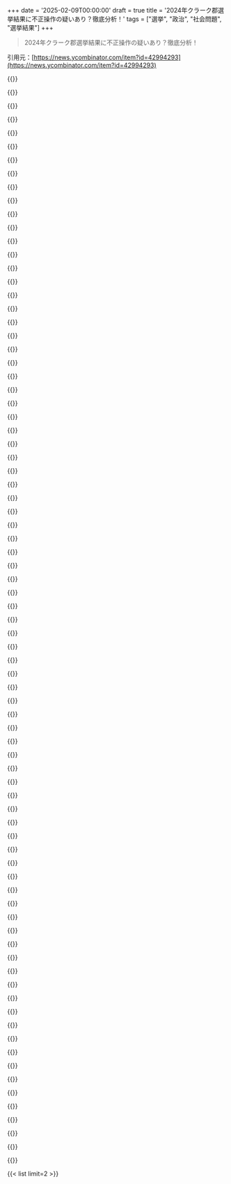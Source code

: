 +++
date = '2025-02-09T00:00:00'
draft = true
title = '2024年クラーク郡選挙結果に不正操作の疑いあり？徹底分析！'
tags = ["選挙", "政治", "社会問題", "選挙結果"]
+++

> 2024年クラーク郡選挙結果に不正操作の疑いあり？徹底分析！

引用元：[https://news.ycombinator.com/item?id=42994293](https://news.ycombinator.com/item?id=42994293)

{{<matomeQuote body="これには注意が必要だね。EIN Presswireのニュースは保証なしにそのまま提供されてるから、この記事の内容の正確性や信頼性に責任を持たないって言ってる。これ、ニュースじゃなくて、有料のプレスリリースだよ。" userName="8organicbits" createdAt="2025-02-10T00:47:14" color="">}}

{{<matomeQuote body="分析のウェブサイトのリンクだよ。プレスリリースよりもこっちをちゃんと調べたほうがいいよ。https://electiontruthalliance.org/clark-county%2C-nv" userName="beedeebeedee" createdAt="2025-02-10T00:59:56" color="">}}

{{<matomeQuote body="これも指摘しておくよ。https://www.einpresswire.com/ai/press-release-generatorこれ、AIの空想かもしれない。作った人には恥を知ってほしいね。" userName="cogman10" createdAt="2025-02-10T00:53:41" color="">}}

{{<matomeQuote body="”フラグ”を押したよ。みんなもそうしたほうがいいと思う。" userName="loeg" createdAt="2025-02-10T00:56:35" color="">}}

{{<matomeQuote body="強く反対だな。分析や見つけたアーティファクトを調べるべきだし、それが共有されたソフトウェアと似ているかどうかも議論する価値がある。このコミュニティはこの問題に関心があるから、考察することが大事だと思う。" userName="beedeebeedee" createdAt="2025-02-10T01:03:26" color="">}}

{{<matomeQuote body="これは極端で分裂を招く主張だし、有料の地元テレビのウェブサイトで発表されてる。内容は説得力に欠けるし、信頼できる第三者が主張を裏付けていない。主張の出所は三ヶ月前に存在しなかった組織だから、疑う理由は多い。" userName="loeg" createdAt="2025-02-10T01:08:36" color="">}}

{{<matomeQuote body="君の批判は分析（やソフトウェア）を理解することとは無関係だね。読んで、考えて、議論しようよ。興味がないなら無視すればいいのに、他の人がやるのを抑圧しようとしてるのはおかしいよ。結果が説得力がなければ、それはそれでわかるはず。" userName="beedeebeedee" createdAt="2025-02-10T01:19:56" color="">}}

{{<matomeQuote body="ソースのブログを見たけど、あまりにも雑で信憑性に欠けると思った。本当に提示された”証拠”は変動幅の大きいデータの中からの一つのチョイスに過ぎない。提出する前にもっと詳しく調べるべきだったという批判は正当だと思う。" userName="throwworhtthrow" createdAt="2025-02-10T02:08:14" color="">}}

{{<matomeQuote body="データの分析を共有してくれない？他のコメントも詳しい情報を提供してるし、君の漠然とした評価だけだと議論を抑えつけようとしてると受け取られるよ。" userName="beedeebeedee" createdAt="2025-02-10T03:50:46" color="">}}

{{<matomeQuote body="”議論を抑えつけようとしてる”って、まさに心を読んでるね。" userName="perching_aix" createdAt="2025-02-10T17:04:02" color="">}}

{{<matomeQuote body="ここにはスレッドを通報するよう呼びかけるコメントがいくつかあったんだけど、実際に通報されてフロントページから消されたね。この議論ができないってのが一番スキャンダラスだと思う、我々はただのオタクだからさ。" userName="thejazzman" createdAt="2025-02-10T22:26:10" color="">}}

{{<matomeQuote body="ここはオリジナルの研究をする場所じゃないし、このコミュニティは分断的なトピックの冷静な分析に向いてないよ。" userName="loeg" createdAt="2025-02-10T02:40:12" color="">}}

{{<matomeQuote body="議論を抑え込もうとするのは、冷静に分断的なトピックを分析することとは真逆だから、反論を証明しようとしてるんだね。私を含め、多くの人が反対意見を持っているから、もっと掘り下げてオープンな議論をすることを勧めるよ。" userName="beedeebeedee" createdAt="2025-02-10T03:53:45" color="">}}

{{<matomeQuote body="彼らは意見を共有しているだけで、証拠はどこにもないよ。議論を抑えることが冷静にトピックを分析することの反対だって言われても、それはあなたの意見だよね。大体、ほとんどの議論は質が低いってことが分かるから、そう考えるのもわかるよ。" userName="perching_aix" createdAt="2025-02-10T21:15:45" color="">}}

{{<matomeQuote body="他の人に記事を通報するように頼むのは意見を共有するためじゃなくて、実際に通報の結果を得るためだよ。昨日、フロントページの3位からこれが消されたからね。" userName="thejazzman" createdAt="2025-02-10T22:28:21" color="#45d325">}}

{{<matomeQuote body="通報されたということが実証できないんじゃないかな。人々が特定の人の呼びかけで通報するとは思えないし、その発言はちょっと違うんだ。" userName="perching_aix" createdAt="2025-02-10T22:54:50" color="">}}

{{<matomeQuote body="数学論理的には、「議論を抑える」の反対は「議論を促す」ってわけじゃないよ。" userName="seethedeaduu" createdAt="2025-02-11T17:51:28" color="">}}

{{<matomeQuote body="ここはウィキペディアじゃないし、政治に関する話題はほとんどオフトピックだけど、あなたが言った理由ではないよ。" userName="cwillu" createdAt="2025-02-11T05:36:03" color="">}}

{{<matomeQuote body="そのデータを見てきたから、ちょっとした反論を投稿しようと思ったけど、通報されてコメントできなかった。通報する時に自分のコメントを残していればよかったと思うよ。" userName="throwworhtthrow" createdAt="2025-02-10T01:53:10" color="">}}

{{<matomeQuote body="これ、コミュニティにとって心配だよな。DOGEのエンジニア、Ethan ShaotranがMusk主催のハッカソンで投票集計を偽装できるソフト作ったって話だし。でも今はその名前がリポジトリから消えてて、プライベートユーザーになってる。でも、アーカイブされたdevpostのページで見つけられるみたい。これが結果を偽装するのに使えるのか、本当にそうだとしたら証拠を見つけられるのか疑問だよ。" userName="beedeebeedee" createdAt="2025-02-09T21:37:38" color="#ff33a1">}}

{{<matomeQuote body="オープンソースのソフトがどうやって投票の有効性をチェックしたり、偽の投票を作るのが選挙詐欺に役立つのか全然わからないよ。偽票を集計場所に持っていくのが難しいし、作り方なんて誰でもできるじゃん。" userName="GuB-42" createdAt="2025-02-10T01:46:13" color="">}}

{{<matomeQuote body="このリポジトリって投票がちゃんとカウントされるのを保証するためのものだよね？それを偽装するためのものじゃない気がする。私もbskyで意見投稿したよ。" userName="patcon" createdAt="2025-02-10T00:52:29" color="">}}

{{<matomeQuote body="そのテストスイートの存在には特に悪いことはないと思う。でも、Eの内輪に入るためにはこのスキルセットが必要なのかもしれないっていうのは、疑いの証拠が増えるよね。" userName="rcpt" createdAt="2025-02-10T01:21:05" color="">}}

{{<matomeQuote body="選挙の有効性を確かめるためにコードを書くって、エレクトロンの不正の証だとする論理はどうもおかしい気がする。" userName="smsm42" createdAt="2025-02-10T08:50:58" color="">}}

{{<matomeQuote body="Elonや2024年の選挙に関して、怪しい活動がたくさんある中で、内輪に投票生成の専門家がいるのは確かに怪しいな。同時に、これはあくまで疑わしき証拠なんだけどね。" userName="rcpt" createdAt="2025-02-10T17:06:17" color="">}}

{{<matomeQuote body="毎回の選挙に不正の疑いはついて回るし、負け側が疑惑を持つのはいつものこと。実際に詐欺があることもあるけど、そうじゃないことも多いから、すごく慎重になるべきだと思う。" userName="smsm42" createdAt="2025-02-10T22:02:53" color="">}}

{{<matomeQuote body="Muskが選挙を操作したって主張には懐疑的だったけど、Trumpがそれを自慢してるから興味深いよな。選挙の安全性について真剣に考えてるだろうし。" userName="jquery" createdAt="2025-02-10T00:55:24" color="">}}

{{<matomeQuote body="なんでそんなことする人がいるんだろう、ちょっと怖いわ。" userName="Ancalagon" createdAt="2025-02-09T22:29:14" color="">}}

{{<matomeQuote body="Election Truth Allianceの報告には統計的にもっと重い証拠があるみたい。Clark Countyでの投票シェアに強い不連続性があって、これって過去の不正疑惑の選挙でも見られるんだよ。データを集めてくれるといいけど、何が見つかるかは分からないね。" userName="drawkward" createdAt="2025-02-10T22:09:08" color="#ff5733">}}

{{<matomeQuote body="2023年の時点で、右寄りの人に対して『選挙否定派』ってのが nonstop な侮辱語だったのを思い出すよ。" userName="ARandomerDude" createdAt="2025-02-10T00:52:12" color="">}}

{{<matomeQuote body="2023年には2020年の選挙に関する疑惑は共和党の多くの担当者や委員会によって徹底的に調査されたけど、実際の証拠は見つからなかったんだ。今でも選挙が盗まれたって信じてる人は、少なくとも故意に無知だよ。この分析は公開データを使っていて、他の統計学者が再現できるような情報を提供してる。これは2020年の選挙後のほとんどの主張とはまったく異なるよ。" userName="tzs" createdAt="2025-02-10T03:54:19" color="#45d325">}}

{{<matomeQuote body="このグループの政治的な立ち位置はなんなの？2024年に設立された組織からの有料プレスリリースしかないのに、役員もあまりよく知られてない人ばっかりだし。" userName="barryrandall" createdAt="2025-02-10T15:51:28" color="">}}

{{<matomeQuote body="彼らが示しているのは、対面投票がハリスを支持してないってこと。これは驚くことじゃないよね。平均的に見ると、民主党の人はコロナを心配してるのが多いから。今回は正直な審査を受けないだろうし、彼らは何もないことを認める必要もないだろう。" userName="LorenPechtel" createdAt="2025-02-10T20:50:52" color="">}}

{{<matomeQuote body="早期投票における票の偏りやバッチサイズの相関を再現できたよ。郵送投票の平均的なバッチサイズは高かったし、選挙日に比べて機械の数が少なかったのが興味深い。統計って直感的じゃないこともあるんだよね。" userName="deckar01" createdAt="2025-02-11T04:24:13" color="">}}

{{<matomeQuote body="編集：郵送投票はむしろ分布が広がってない。小さいセットの分布の分析をミニマムとマキシマムだけでやると、他のセットみたいに全範囲でやらないと意味ないんだよね。バッチサイズが増えるにつれて分布に近づくから、もう驚くことじゃなくなった。" userName="deckar01" createdAt="2025-02-11T17:44:04" color="">}}

{{<matomeQuote body="あの分析を選挙日のグループと比較してみようとしたけど、ちょっと混乱したな。データについてもっと知りたい。" userName="beedeebeedee" createdAt="2025-02-11T18:30:28" color="">}}

{{<matomeQuote body="こんな記事、まじでパワフルだと思う。2024年の干渉を主張している側が2020年の選挙不正を疑うのは民主主義を否定することだって主張してたから、作者たちが誰かを納得させることは無理だと思う。選挙の詐欺が本物だとしても、システムを直さないといけないよ。" userName="quotemstr" createdAt="2025-02-10T00:45:02" color="">}}

{{<matomeQuote body="2024年の選挙が不正だったと主流の民主党が主張することは絶対ない。これは過激な団体だし、民主党を代表しているわけじゃないよ。" userName="loeg" createdAt="2025-02-10T01:00:14" color="">}}

{{<matomeQuote body="民主党の立場は分析に影響しないはずだよ。証拠があるなら、その証拠はそのまま評価されるべきだと思う。" userName="beedeebeedee" createdAt="2025-02-10T01:15:12" color="">}}

{{<matomeQuote body="GPは2024年の民主党の反応が2020年の共和党のそれと同じだと言いたいみたいだけど、全然違う。" userName="loeg" createdAt="2025-02-10T02:38:39" color="">}}

{{<matomeQuote body="2024年に干渉を疑っているのは、2020年の不正を疑うことが民主主義を否定することだって言ってた連中だ。証拠を出せないまま、誰も納得しないと思うよ。" userName="Trasmatta" createdAt="2025-02-10T00:55:14" color="">}}

{{<matomeQuote body="スレッドの流れが心配だ。2020年の不正の主張は投票の郵送や憶測に基づいていたが、今回のは統計分析に基づいている。HNの人たちには受け入れられるはずだ。" userName="z3c0" createdAt="2025-02-10T01:03:38" color="">}}

{{<matomeQuote body="民主主義には選挙民に多くを求める。投票が思い通りにならないときは、自分の価値観を抑えて相手のものを受け入れる必要がある。" userName="CWuestefeld" createdAt="2025-02-10T01:12:40" color="">}}

{{<matomeQuote body="この手の記事は本当にうんざりだ。証拠をちゃんと見ずに意見を言うのは良くない。科学者が月は実在すると言うのに、FacebookのKeithがそれがホログラムだと言ったらどうするの？" userName="DoctorOW" createdAt="2025-02-10T01:00:59" color="#45d325">}}

{{<matomeQuote body="選挙機械がドイツでは禁止されているのには理由がある。" userName="amai" createdAt="2025-02-10T21:33:11" color="">}}

{{<matomeQuote body="彼らの分析は不十分な気がする。ハリスが下位のレースに比べて劣っていたことが主な理由とされているが、キャンペーン自体も不人気で弱いのが大きいと思う。" userName="lanternfish" createdAt="2025-02-10T00:47:03" color="">}}

{{<matomeQuote body="具体的な主張は奇妙だ。最初の300票はランダムパターンで、その後が候補者に偏るって言ってる。でも、実際の投票データではあまり見られない。" userName="defrost" createdAt="2025-02-10T00:55:06" color="">}}

{{<matomeQuote body="その点線をどこに引くべきか分からないけど、票数が多い機械間でのバラツキは少ないべきだと思う。地理的分布が影響してるかも。" userName="throw678937" createdAt="2025-02-10T05:55:28" color="">}}

{{<matomeQuote body="統計パターンがロシアやジョージアの確認済みの不正のそれと似ているのが主なポイント。ハリスに不利な要因を見逃しているか、意図的に無視している可能性がある。" userName="z3c0" createdAt="2025-02-10T00:54:52" color="">}}

{{<matomeQuote body="生データをダウンロードして、自分で“ロシアンテール”パターンがないと確認したの？" userName="defrost" createdAt="2025-02-10T01:13:27" color="">}}

{{<matomeQuote body="これはまさに数秘術だね。全然説得力を感じないよ。" userName="loeg" createdAt="2025-02-10T02:41:22" color="">}}

{{<matomeQuote body="必ずしも正しいとは限らない。確かに。’文字通り数秘術’なんて言うのは誇張に過ぎないよ。あなたのコメントは実質的な内容がなく、同じ’直感的な意見’を繰り返すだけ。" userName="defrost" createdAt="2025-02-10T02:59:41" color="">}}

{{<matomeQuote body="別のコメント主がコラボノートを投稿してるよ。あなたは全ての投稿を否定的に捉えてるけど、それは統計分析に基づくんじゃなくて、自分の価値判断によるものだよ。少なくとも、そのコラボノートをコピーして貼り付けて、元の分析を読んでから否定して！" userName="beedeebeedee" createdAt="2025-02-10T04:33:14" color="">}}

{{<matomeQuote body="あなたは彼らの分析の大半を見逃している。驚くべき異常（いわゆる'ロシアンテール'）は早期投票に現れて、当日投票や郵送投票には現れないんだ。もう一度読み返して、見逃した点をキャッチしたほうがいいよ。他のコメント主がコラボノートを投稿したから、詳細が見たいなら掘り下げてみて！" userName="beedeebeedee" createdAt="2025-02-10T04:16:29" color="">}}

{{<matomeQuote body="Election Truth Allianceの分析やトランプの他の主張に関する文脈を提供するNewsweekの記事だよ。" userName="beedeebeedee" createdAt="2025-02-09T23:07:56" color="">}}

{{<matomeQuote body="“彼はコンピュータを誰よりも知ってる。あの投票計算のコンピュータたちがね。”トランプが群衆に語った。’ペンシルバニアでは圧勝した’とも言ってる。たとえETAの分析やDOGE社員の投票ソフトウェアに関わらず、トランプのこのコメントは調査の必要があるって疑念を招いてるよ。すぐにフラグを立てたり、ダウンvoteするのは早すぎると思う。" userName="beedeebeedee" createdAt="2025-02-10T04:26:35" color="">}}

{{<matomeQuote body="この投稿の重要な主張の一つ、早期投票の集計における’ロシアンテール’を、Clark County, NVのウェブサイトにホストされている生データから再現できるよ。これはコラボノートで実行できるコードだ。" userName="brchr" createdAt="2025-02-10T02:57:50" color="#45d325">}}

{{<matomeQuote body="ありがとう！私はそのノートブックを実行して、早期投票のヒストグラムを再現したよ。共有してくれて感謝してる。他のコメント主は詳細を提供せずに分析を否定してるから、みんなもこのノートブックを再現してみて掘り下げるべきだと思う。’ロシアンテール’が何か知らない人のために、このPDFのリンクもあるよ。" userName="beedeebeedee" createdAt="2025-02-10T04:18:24" color="#45d325">}}

{{<matomeQuote body="元の投稿にコメントした方が便利だったかもね。" userName="derangedHorse" createdAt="2025-02-10T13:55:41" color="">}}

{{<matomeQuote body="このスレッドの元の投稿者に返信してるけど、全体の議論に関係あるからトップレベルコメントにしたよ。公平な選挙なら投票率はベル型のグラフになるはずで、データに異常があると不正の可能性があるんだって。だけど、データから結論を出すなんてあり得ないし、あくまで'不正の証拠かもしれない'という程度でしかないんだよね。地域ごとの配分が異常だとか言われてるけど、全員が同じ分布に従うなんて仮定は無理があるし、色々な要因があるのにその辺無視してるんじゃないかな。具体的な証拠がないとただの意見で終わっちゃうよ。" userName="derangedHorse" createdAt="2025-02-10T13:54:22" color="#785bff">}}

{{<matomeQuote body="データから結論を出せるなんてペダンティックに過ぎるよ。科学的研究はデータから結論を出すプロセスだし、定期的な測定や独立変数の管理が必要なんだから。" userName="z3c0" createdAt="2025-02-10T17:30:36" color="">}}

{{<matomeQuote body="確かに、私は’尊敬される’統計学者の基準を主観的に決めてるけどね。統計学者はデータを分析して客観的な判断を下すものだと思ってる。科学研究とは別の話だし、データについての客観的な発言は議論を支えるために使われるんだよ。" userName="derangedHorse" createdAt="2025-02-10T18:09:51" color="">}}

{{<matomeQuote body="私は、正しさが信念から生じるという考えには疑問が残るけど、統計学者はデータが示すことを解釈する役割を持つんだよね。多くの統計学者はサンプリングの限界を理解していて、客観性を保つのが不可能だって知ってる。だから結果は確率や仮説の形で提案されるんだ。" userName="z3c0" createdAt="2025-02-10T18:50:13" color="">}}

{{<matomeQuote body="derangedHorseさん、ありがとう！異常なのは、特に(1)早期投票だけでなく、(2)郵送投票や(3)当日投票に変化が見られない事だよ。300票以上の投票後に異常が出てるみたい。分析を発表した人たちがこのデータをどう扱ったか、もう少し説明が必要かもね。" userName="beedeebeedee" createdAt="2025-02-10T16:43:35" color="">}}

{{<matomeQuote body="特に不思議じゃないと思うよ。2020年の落選投票を示せばもっと強い主張にできるのに、2012年と2016年だけ選ぶのは変だと思う。彼女が言っている不規則性が2020年にどう影響したかまでは考えられてないね。" userName="derangedHorse" createdAt="2025-02-10T17:53:09" color="">}}

{{<matomeQuote body="コメントの内容や党別に投票を行うこと自体はおかしいとは思わないね。でも、選挙の不正がどういう形で起きるかをしっかり定義しないとただの噂に終わってしまうよ。" userName="beedeebeedee" createdAt="2025-02-10T20:06:07" color="">}}

{{<matomeQuote body="本当の不正は投票への障害を作ることだよ。彼は民主党の投票を抑えるやり方で勝っただけで、投票所での不正とは違うんだ。だから、実際に何が起こったかは、投票に行けなかった理由を調査しないとわからない。" userName="LorenPechtel" createdAt="2025-02-10T22:01:27" color="">}}

{{<matomeQuote body="2020年の選挙に関するもっと正直で詳しい数学的分析があったのに、今回のクラーク郡での不正が本当にあったかは疑問だね。ハリスが悪い候補者だったのが大きいと思う。" userName="Blackstrat" createdAt="2025-02-10T12:13:44" color="">}}

{{<matomeQuote body="毎回選挙後にこんなことになるってこと？2020年の選挙不正陰謀論と似てる気がするんだけど。" userName="generalizations" createdAt="2025-02-09T22:49:12" color="">}}

{{<matomeQuote body="2020年の不正の話は証拠もないし、無茶苦茶だったけど、今回のは統計的なパターンの異常が示されてる。オーストラリアに住んでるけど、データ分析の経験があるから、もし他の郡でも同じことが確認されたら信憑性が増すと思う。" userName="defrost" createdAt="2025-02-10T00:51:13" color="#ff5733">}}

{{<matomeQuote body="これはHarris側からの情報じゃないみたい。それは重要な違いだと思う。2020年の裁判は信頼できる情報がなかったから、今回は違うかもね。" userName="digitaltrees" createdAt="2025-02-10T01:13:25" color="">}}

{{<matomeQuote body="2020年の選挙では不正の証拠はなかったよ。2024年では、負けた候補が選挙を争わなかったから、新たに見つかった証拠なんだ。" userName="beedeebeedee" createdAt="2025-02-09T22:52:31" color="">}}

{{<matomeQuote body="もし監査が本当に行われたなら別だけど、アリゾナの一部の郡では監査じゃなくてリコールだった。" userName="Izkata" createdAt="2025-02-10T06:13:52" color="">}}

{{<matomeQuote body="アメリカ政府の権力とお金の集中を見ると、選挙が常に不正なしなのはおかしいと思う。データが公開されれば、今まで見えなかった問題が浮かび上がるかもしれない。" userName="roenxi" createdAt="2025-02-10T00:44:15" color="">}}

{{<matomeQuote body="選挙のセキュリティを徹底的にテストするのは良いことだと思う。" userName="rcpt" createdAt="2025-02-10T00:44:28" color="">}}

{{<matomeQuote body="2016年だってロシアの問題があったし、問題は残ってるよ。" userName="engineer_22" createdAt="2025-02-10T00:51:44" color="">}}

{{<matomeQuote body="この分析は経験不足だね。2024年ネバダ州の投票データを見てたけど、Harrisが負けるのは初めからわかってた。ネバダは選挙プロセスがクリーンだから、不正の兆候が少ないと思う。" userName="jandrewrogers" createdAt="2025-02-10T01:01:28" color="#ff5c5c">}}

{{<matomeQuote body="別のコメントが統計のヒストグラムを示してたけど、それをコピーしてどこが間違ってるか説明してほしい。" userName="beedeebeedee" createdAt="2025-02-10T04:35:10" color="">}}

{{<matomeQuote body="グラフとか使って記事にしたらどう？データも公開してさ。" userName="rcpt" createdAt="2025-02-10T01:24:31" color="">}}

{{<matomeQuote body="ネバダ州のデータソースは公開されてるけど、整理されてないから集めるの大変なんだ。分析の仕事はしないけど、友達がずっとやってるから手伝ってる。選挙の時期は忙しいけど、信頼されればキャンペーンからガッツリ儲かるよ。メディアの投票調査はあんまり信頼できないし、ちゃんとしたキャンペーンは結果を予測してるもんだ。" userName="jandrewrogers" createdAt="2025-02-10T04:11:01" color="#ff5733">}}

{{<matomeQuote body="重要なことを分かってるみたいだし、もう分析も終わったなら、公開した方がいいんじゃない？" userName="rcpt" createdAt="2025-02-10T04:34:02" color="">}}



{{< list limit=2 >}}
